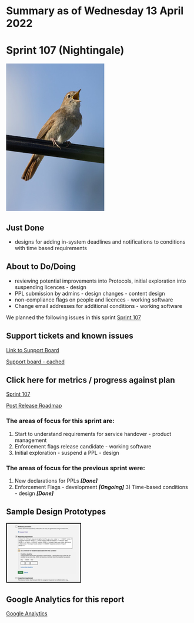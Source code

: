 # Summary as of Wednesday 13 April 2022 

# Sprint 107 (Nightingale)

![Carlos Delgado, CC BY-SA 4.0 <https://creativecommons.org/licenses/by-sa/4.0>, via Wikimedia Commons](graphs/nightingale.jpg)

## Just Done
* designs for adding in-system deadlines and notifications to conditions with time based requirements 


## About to Do/Doing
* reviewing potential improvements into Protocols, initial exploration into suspending licences - design
* PPL submission by admins - design changes - content design
* non-compliance flags on people and licences - working software
* Change email addresses for additional conditions - working software 


We planned the following issues in this sprint 
[Sprint 107](graphs/sprint13042022.png)

## Support tickets and known issues
[Link to Support Board](https://collaboration.homeoffice.gov.uk/jira/secure/RapidBoard.jspa?rapidView=1717&selectedIssue=ASSB-253)

[Support board - cached](graphs/supportBoard13042022.png)

## Click here for metrics / progress against plan
[Sprint 107](graphs/progress13042022.png)

[Post Release Roadmap](graphs/roadmap13042022.png)

### The areas of focus for this sprint are:
1. Start to understand requirements for service handover - product management
2. Enforcement flags release candidate - working software 
3. Initial exploration - suspend a PPL - design

### The areas of focus for the previous sprint were:
1. New declarations for PPLs ***[Done]***
2. Enforcement Flags - development ***[Ongoing]*** 3) Time-based conditions - design ***[Done]***


## Sample Design Prototypes
<a href="graphs/proto1_13042022.png"><img src="graphs/proto1_13042022.png" alt="HTML5 Icon" width="200" style="border:2px solid black"></a>
<br>

## Google Analytics for this report
[Google Analytics](graphs/GA13042022.png)

